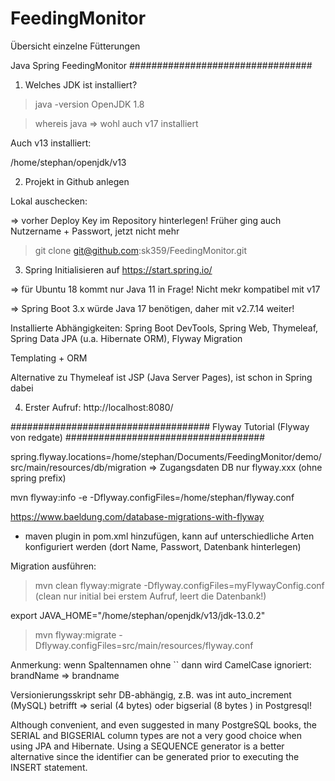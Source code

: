 # FeedingMonitor
Übersicht einzelne Fütterungen

Java Spring FeedingMonitor
#################################


1. Welches JDK ist installiert?

> java -version
OpenJDK 1.8

> whereis java
=> wohl auch v17 installiert

Auch v13 installiert:

/home/stephan/openjdk/v13


2. Projekt in Github anlegen

Lokal auschecken:

=> vorher Deploy Key im Repository hinterlegen! Früher ging auch Nutzername + Passwort, jetzt nicht mehr

>git clone git@github.com:sk359/FeedingMonitor.git


3. Spring Initialisieren auf https://start.spring.io/

=> für Ubuntu 18 kommt nur Java 11 in Frage! Nicht mekr kompatibel mit v17

=> Spring Boot 3.x würde Java 17 benötigen, daher mit v2.7.14 weiter!

Installierte Abhängigkeiten: Spring Boot DevTools, Spring Web, Thymeleaf, Spring Data JPA (u.a. Hibernate ORM), Flyway Migration


Templating + ORM


Alternative zu Thymeleaf ist JSP (Java Server Pages), ist schon in Spring dabei









4. Erster Aufruf: http://localhost:8080/








####################################
Flyway Tutorial (Flyway von redgate)
####################################

spring.flyway.locations=/home/stephan/Documents/FeedingMonitor/demo/src/main/resources/db/migration
=> Zugangsdaten DB nur flyway.xxx (ohne spring prefix)

mvn flyway:info -e -Dflyway.configFiles=/home/stephan/flyway.conf

https://www.baeldung.com/database-migrations-with-flyway

- maven plugin in pom.xml hinzufügen, kann auf unterschiedliche Arten konfiguriert werden (dort Name, Passwort, Datenbank hinterlegen)



Migration ausführen:

> mvn clean flyway:migrate -Dflyway.configFiles=myFlywayConfig.conf  (clean nur initial bei erstem Aufruf, leert die Datenbank!)


export JAVA_HOME="/home/stephan/openjdk/v13/jdk-13.0.2"

>  mvn flyway:migrate -Dflyway.configFiles=src/main/resources/flyway.conf


Anmerkung: wenn Spaltennamen ohne `` dann wird CamelCase ignoriert: brandName => brandname

Versionierungsskript sehr DB-abhängig, z.B. was int auto_increment (MySQL) betrifft => serial (4 bytes) oder bigserial (8 bytes
) in Postgresql!

Although convenient, and even suggested in many PostgreSQL books, the SERIAL and BIGSERIAL column types are not a very good choice when using JPA and Hibernate. Using a SEQUENCE generator is a better alternative since the identifier can be generated prior to executing the INSERT statement.

